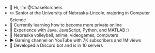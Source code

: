 - 👋 Hi, I’m @ChaseBorchers
- ✏️ Senior at the University of Nebraska-Lincoln, majoring in Computer Science
- 🌱 Currently learning how to become more private online
- 🧠 Experience with Java, JavaScript, Python, and MATLAB :)
- 🩷 Nebraska volleyball, anime, videogames, computers
- ▶️ Gaming channel on YouTube with 7K subscribers and 1M views
- 🤖 Developed a Discord bot and is in 10 servers

<!---
ChaseBorchers/ChaseBorchers is a ✨ special ✨ repository because its `README.md` (this file) appears on your GitHub profile.
You can click the Preview link to take a look at your changes.
--->
